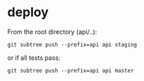 deploy
===

From the root directory (api/..):

    git subtree push --prefix=api api staging

or if all tests pass:

    git subtree push --prefix=api api master
